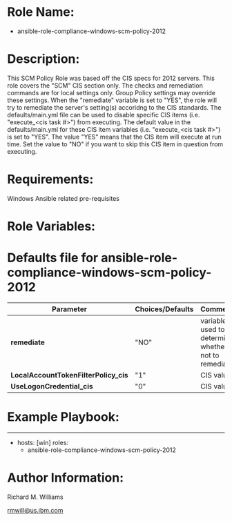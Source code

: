 # Role Name:
- ansible-role-compliance-windows-scm-policy-2012

# Description:
This SCM Policy Role was based off the CIS specs for 2012 servers.   This role
covers the "SCM" CIS section only. The checks and remediation commands are for
local settings only. Group Policy settings may override these settings. When the
"remediate" variable is set to "YES", the role will try to remediate the
server's setting(s) accoridng to the CIS standards.  The defaults/main.yml file
can be used to disable specific CIS items (i.e. "execute_<cis task #>") from
executing. The default value in the defaults/main.yml for these CIS item
variables (i.e. "execute_<cis task #>") is set to "YES". The value "YES" means
that the CIS item will execute at run time. Set the value to "NO" if you want to
skip this CIS item in question from executing.

# Requirements:
Windows Ansible related pre-requisites

# Role Variables:
# Defaults file for ansible-role-compliance-windows-scm-policy-2012

Parameter | Choices/Defaults|Comments
----------|-----------------|--------
__remediate__ |"NO"| variable used to determine whether or not to remediate.
__LocalAccountTokenFilterPolicy_cis__ |"1"| CIS value.
__UseLogonCredential_cis__ |"0"| CIS value.

# Example Playbook:
---
 - hosts: [win]
   roles:
   - ansible-role-compliance-windows-scm-policy-2012

# Author Information:
Richard M. Williams

rmwill@us.ibm.com
